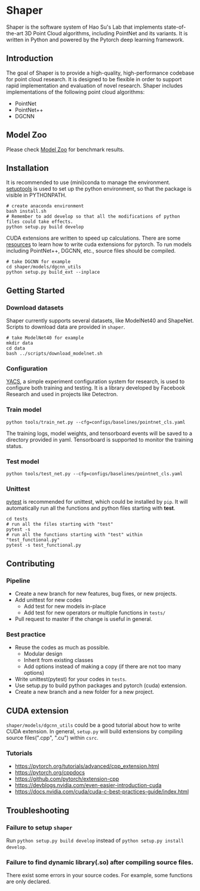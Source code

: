 # Shaper
Shaper is the software system of Hao Su's Lab that implements state-of-the-art 3D Point Cloud algorithms, 
including PointNet and its variants. 
It is written in Python and powered by the Pytorch deep learning framework.

## Introduction
The goal of Shaper is to provide a high-quality, high-performance codebase for point cloud research. 
It is designed to be flexible in order to support rapid implementation and evaluation of novel research. 
Shaper includes implementations of the following point cloud algorithms:
- PointNet
- PointNet++
- DGCNN

## Model Zoo
Please check [Model Zoo](MODEL_ZOO.md) for benchmark results.

## Installation
It is recommended to use (mini)conda to manage the environment.
[setuptools](https://setuptools.readthedocs.io/en/latest/) is used to set up the python environment, 
so that the package is visible in PYTHONPATH.
```
# create anaconda environment
bash install.sh
# Remember to add develop so that all the modifications of python files could take effects.
python setup.py build develop
```
CUDA extensions are written to speed up calculations.
There are some [resources](#cuda-extension) to learn how to write cuda extensions for pytorch.
To run models including PointNet++, DGCNN, etc., source files should be compiled.
```
# take DGCNN for example
cd shaper/models/dgcnn_utils
python setup.py build_ext --inplace
```

## Getting Started

### Download datasets
Shaper currently supports several datasets, like ModelNet40 and ShapeNet.
Scripts to download data are provided in ``shaper``.
```
# take ModelNet40 for example
mkdir data
cd data
bash ../scripts/download_modelnet.sh
```

### Configuration
[YACS](https://pypi.org/project/yacs/), a simple experiment configuration system for research, 
is used to configure both training and testing.
It is a library developed by Facebook Research and used in projects like Detectron.

### Train model
```
python tools/train_net.py --cfg=configs/baselines/pointnet_cls.yaml
```
The training logs, model weights, and tensorboard events will be saved to a directory provided in yaml.
Tensorboard is supported to monitor the training status.

### Test model
```
python tools/test_net.py --cfg=configs/baselines/pointnet_cls.yaml
```

### Unittest
[pytest](https://docs.pytest.org/en/latest/) is recommended for unittest, which could be installed by ``pip``.
It will automatically run all the functions and python files starting with **test**.
```
cd tests
# run all the files starting with "test"
pytest -s
# run all the functions starting with "test" within "test_functional.py"
pytest -s test_functional.py
```

## Contributing

### Pipeline
- Create a new branch for new features, bug fixes, or new projects.
- Add unittest for new codes
    - Add test for new models in-place
    - Add test for new operators or multiple functions in ``tests/``
- Pull request to master if the change is useful in general.

### Best practice
- Reuse the codes as much as possible.
    - Modular design
    - Inherit from existing classes
    - Add options instead of making a copy (if there are not too many options)
- Write unittest(pytest) for your codes in ``tests``.
- Use setup.py to build python packages and pytorch (cuda) extension.
- Create a new branch and a new folder for a new project.

## CUDA extension

``shaper/models/dgcnn_utils`` could be a good tutorial about how to write CUDA extension.
In general, ``setup.py`` will build extensions by compiling source files(".cpp", ".cu") within ``csrc``.

### Tutorials
- https://pytorch.org/tutorials/advanced/cpp_extension.html
- https://pytorch.org/cppdocs
- https://github.com/pytorch/extension-cpp
- https://devblogs.nvidia.com/even-easier-introduction-cuda
- https://docs.nvidia.com/cuda/cuda-c-best-practices-guide/index.html

## Troubleshooting

### Failure to setup ``shaper``
Run ``python setup.py build develop`` instead of ``python setup.py install develop``.

### Failure to find dynamic library(.so) after compiling source files.
There exist some errors in your source codes. For example, some functions are only declared.